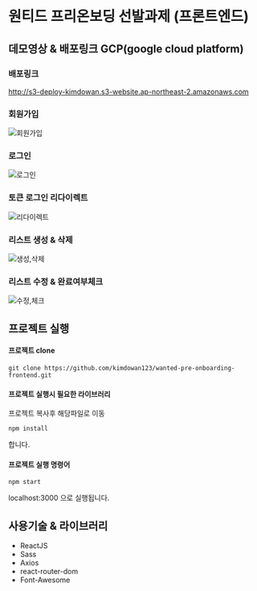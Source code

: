 # 원티드 프리온보딩 선발과제 (프론트엔드)

## 데모영상 & 배포링크 GCP(google cloud platform)

### 배포링크

http://s3-deploy-kimdowan.s3-website.ap-northeast-2.amazonaws.com

### 회원가입

![회원가입](https://user-images.githubusercontent.com/97826223/206983517-ac00e5fb-4d49-4017-91af-73d8decf6efc.gif)

### 로그인

![로그인](https://user-images.githubusercontent.com/97826223/206984605-0d22cb92-df2f-454b-825c-8abe66969ccb.gif)

### 토큰 로그인 리다이렉트

![리다이렉트](https://user-images.githubusercontent.com/97826223/206985118-a358d96f-25d1-4d6b-93d2-4359100bfcac.gif)

### 리스트 생성 & 삭제

![생성,삭제](https://user-images.githubusercontent.com/97826223/206985835-2754bf69-f11b-44ab-8b41-43ea8e052a19.gif)

### 리스트 수정 & 완료여부체크

![수정,체크](https://user-images.githubusercontent.com/97826223/206992418-a254220e-6142-482e-8e2e-a0f383abdb4a.gif)

## 프로젝트 실행

#### 프로젝트 clone

```
git clone https://github.com/kimdowan123/wanted-pre-onboarding-frontend.git
```

#### 프로젝트 실행시 필요한 라이브러리

프로젝트 복사후 해당파일로 이동

```
npm install
```

합니다.

#### 프로젝트 실행 명령어

```
npm start
```

localhost:3000 으로 실행됩니다.

## 사용기술 & 라이브러리

- ReactJS
- Sass
- Axios
- react-router-dom
- Font-Awesome
